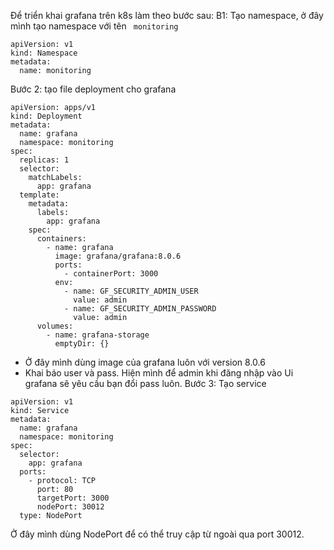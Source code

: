 Để triển khai grafana trên k8s làm theo bước sau:
B1: Tạo namespace, ở đây mình tạo namespace với tên ``` monitoring```
```
apiVersion: v1
kind: Namespace
metadata:
  name: monitoring
```
Bước 2: tạo file deployment cho grafana
```
apiVersion: apps/v1
kind: Deployment
metadata:
  name: grafana
  namespace: monitoring
spec:
  replicas: 1
  selector:
    matchLabels:
      app: grafana
  template:
    metadata:
      labels:
        app: grafana
    spec:
      containers:
        - name: grafana
          image: grafana/grafana:8.0.6
          ports:
            - containerPort: 3000
          env:
            - name: GF_SECURITY_ADMIN_USER
              value: admin
            - name: GF_SECURITY_ADMIN_PASSWORD
              value: admin
      volumes:
        - name: grafana-storage
          emptyDir: {}
```
- Ở đây mình dùng image của grafana luôn với version 8.0.6
- Khai báo user và pass. Hiện mình để admin khi đăng nhập vào Ui grafana sẽ yêu cầu bạn đổi pass luôn.
Bước 3: Tạo service
```
apiVersion: v1
kind: Service
metadata:
  name: grafana
  namespace: monitoring
spec:
  selector:
    app: grafana
  ports:
    - protocol: TCP
      port: 80
      targetPort: 3000
      nodePort: 30012
  type: NodePort
  ```
  Ở đây mình dùng NodePort để có thể truy cập từ ngoài qua port 30012.
